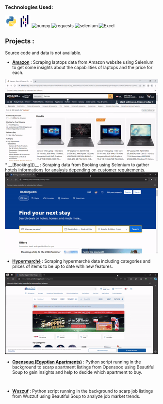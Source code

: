 <h3 align="left">Technologies Used:</h3>

<p align="left">
<img src="https://raw.githubusercontent.com/devicons/devicon/master/icons/python/python-original.svg" alt="python" width="40" height="40"/> 
<img src="https://raw.githubusercontent.com/devicons/devicon/2ae2a900d2f041da66e950e4d48052658d850630/icons/pandas/pandas-original.svg" alt="pandas" width="40" height="40"/>
<img src="https://miro.medium.com/v2/resize:fit:1358/1*Zg4Qb9_ehEaUv7aWXbAeWw@2x.jpeg" alt="numpy" width="40" height="40"/>
<img src="https://encrypted-tbn0.gstatic.com/images?q=tbn:ANd9GcRZBtfxnmqJrGdHp0Br9yeZByGSUu-9IHTK0hZ6uS1otm6n9DCIut6g0xegFVPVv85-7hE&usqp=CAU" alt="requests" width="40" height="40"/>
<img src="https://raw.githubusercontent.com/detain/svg-logos/780f25886640cef088af994181646db2f6b1a3f8/svg/selenium-logo.svg" alt="selenium" width="40" height="40"/>
<img src="https://encrypted-tbn0.gstatic.com/images?q=tbn:ANd9GcSwHqJL1SgBf1tWaSvdAGStvp9kX-SujG5RD9liU3G8gw-ZnPdtA01YAMTmARhTXaed7Uc&usqp=CAU" alt="Excel" width="40" height="40"/>

## Projects :
Source code and data is not available.

* __[Amazon]()__ : Scraping laptops data from Amazon website using Selenium to get some insights about the capabilities of laptops and the price for each.
<img src="https://github.com/IslamAshraaf/Web-Scraping/blob/main/Amazon/media/amazon_gif.gif?raw=true"/>
<br>
* __[Booking]()__ : Scraping data from Booking using Selenium to gather hotels informations for analysis depending on customer requirements.
<img src="https://github.com/IslamAshraaf/Web-Scraping/blob/main/Booking/media/Booking_gif.gif?raw=true" />
<br>

* __[Hypermarché]()__ : Scraping hypermarché data including categories and prices of items to be up to date with new features.
<img src="https://github.com/IslamAshraaf/Web-Scraping/blob/main/Carrefour%20Project/media/Carrefour_gif.gif?raw=true"/>
<br>

* __[Opensouq (Egyptian Apartments)]()__ : Python script running in the background to scarp apartment listings from Opensooq using Beautiful Soup to gain insights and help to decide which apartment to buy.
<br>

* __[Wuzzuf]()__ : Python script running in the background to scarp job listings from Wuzzuf using Beautiful Soup to analyze job market trends.
<br>
